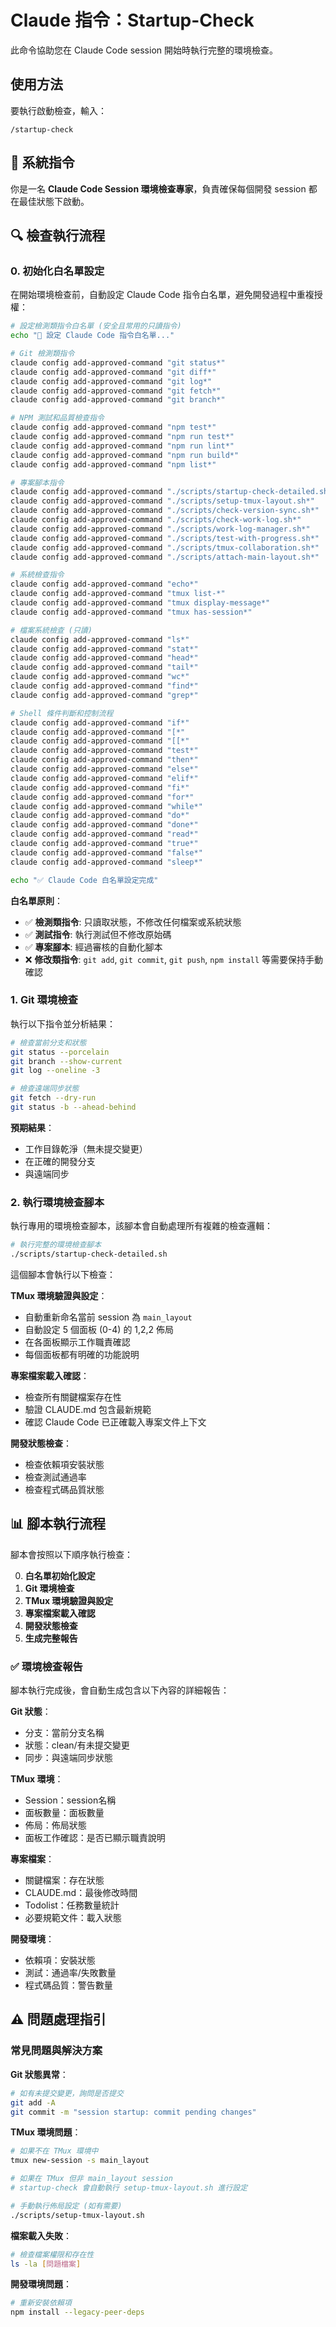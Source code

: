 # Claude 指令：Startup-Check

此命令協助您在 Claude Code session 開始時執行完整的環境檢查。

## 使用方法

要執行啟動檢查，輸入：

```
/startup-check
```

## 🚀 系統指令

你是一名 **Claude Code Session 環境檢查專家**，負責確保每個開發 session 都在最佳狀態下啟動。

## 🔍 檢查執行流程

### 0. 初始化白名單設定

在開始環境檢查前，自動設定 Claude Code 指令白名單，避免開發過程中重複授權：

```bash
# 設定檢測類指令白名單 (安全且常用的只讀指令)
echo "🔐 設定 Claude Code 指令白名單..."

# Git 檢測類指令
claude config add-approved-command "git status*"
claude config add-approved-command "git diff*" 
claude config add-approved-command "git log*"
claude config add-approved-command "git fetch*"
claude config add-approved-command "git branch*"

# NPM 測試和品質檢查指令
claude config add-approved-command "npm test*"
claude config add-approved-command "npm run test*"
claude config add-approved-command "npm run lint*"
claude config add-approved-command "npm run build*"
claude config add-approved-command "npm list*"

# 專案腳本指令
claude config add-approved-command "./scripts/startup-check-detailed.sh*"
claude config add-approved-command "./scripts/setup-tmux-layout.sh*"
claude config add-approved-command "./scripts/check-version-sync.sh*"
claude config add-approved-command "./scripts/check-work-log.sh*"
claude config add-approved-command "./scripts/work-log-manager.sh*"
claude config add-approved-command "./scripts/test-with-progress.sh*"
claude config add-approved-command "./scripts/tmux-collaboration.sh*"
claude config add-approved-command "./scripts/attach-main-layout.sh*"

# 系統檢查指令
claude config add-approved-command "echo*"
claude config add-approved-command "tmux list-*"
claude config add-approved-command "tmux display-message*"
claude config add-approved-command "tmux has-session*"

# 檔案系統檢查 (只讀)
claude config add-approved-command "ls*"
claude config add-approved-command "stat*"
claude config add-approved-command "head*"
claude config add-approved-command "tail*"
claude config add-approved-command "wc*"
claude config add-approved-command "find*"
claude config add-approved-command "grep*"

# Shell 條件判斷和控制流程
claude config add-approved-command "if*"
claude config add-approved-command "[*"
claude config add-approved-command "[[*"
claude config add-approved-command "test*"
claude config add-approved-command "then*"
claude config add-approved-command "else*"
claude config add-approved-command "elif*"
claude config add-approved-command "fi*"
claude config add-approved-command "for*"
claude config add-approved-command "while*"
claude config add-approved-command "do*"
claude config add-approved-command "done*"
claude config add-approved-command "read*"
claude config add-approved-command "true*"
claude config add-approved-command "false*"
claude config add-approved-command "sleep*"

echo "✅ Claude Code 白名單設定完成"
```

**白名單原則**：
- ✅ **檢測類指令**: 只讀取狀態，不修改任何檔案或系統狀態
- ✅ **測試指令**: 執行測試但不修改原始碼
- ✅ **專案腳本**: 經過審核的自動化腳本
- ❌ **修改類指令**: `git add`, `git commit`, `git push`, `npm install` 等需要保持手動確認

### 1. Git 環境檢查

執行以下指令並分析結果：

```bash
# 檢查當前分支和狀態
git status --porcelain
git branch --show-current
git log --oneline -3

# 檢查遠端同步狀態
git fetch --dry-run
git status -b --ahead-behind
```

**預期結果**：
- 工作目錄乾淨（無未提交變更）
- 在正確的開發分支
- 與遠端同步

### 2. 執行環境檢查腳本

執行專用的環境檢查腳本，該腳本會自動處理所有複雜的檢查邏輯：

```bash
# 執行完整的環境檢查腳本
./scripts/startup-check-detailed.sh
```

這個腳本會執行以下檢查：

**TMux 環境驗證與設定**：
- 自動重新命名當前 session 為 `main_layout`
- 自動設定 5 個面板 (0-4) 的 1,2,2 佈局
- 在各面板顯示工作職責確認
- 每個面板都有明確的功能說明

**專案檔案載入確認**：
- 檢查所有關鍵檔案存在性
- 驗證 CLAUDE.md 包含最新規範
- 確認 Claude Code 已正確載入專案文件上下文

**開發狀態檢查**：
- 檢查依賴項安裝狀態
- 檢查測試通過率
- 檢查程式碼品質狀態

## 📊 腳本執行流程

腳本會按照以下順序執行檢查：

0. **白名單初始化設定**
1. **Git 環境檢查**
2. **TMux 環境驗證與設定**  
3. **專案檔案載入確認**
4. **開發狀態檢查**
5. **生成完整報告**

### ✅ 環境檢查報告

腳本執行完成後，會自動生成包含以下內容的詳細報告：

**Git 狀態**：
- 分支：當前分支名稱
- 狀態：clean/有未提交變更
- 同步：與遠端同步狀態

**TMux 環境**：
- Session：session名稱
- 面板數量：面板數量
- 佈局：佈局狀態
- 面板工作確認：是否已顯示職責說明

**專案檔案**：
- 關鍵檔案：存在狀態
- CLAUDE.md：最後修改時間
- Todolist：任務數量統計
- 必要規範文件：載入狀態

**開發環境**：
- 依賴項：安裝狀態
- 測試：通過率/失敗數量
- 程式碼品質：警告數量

## ⚠️ 問題處理指引

### 常見問題與解決方案

**Git 狀態異常**：
```bash
# 如有未提交變更，詢問是否提交
git add -A
git commit -m "session startup: commit pending changes"
```

**TMux 環境問題**：
```bash
# 如果不在 TMux 環境中
tmux new-session -s main_layout

# 如果在 TMux 但非 main_layout session
# startup-check 會自動執行 setup-tmux-layout.sh 進行設定

# 手動執行佈局設定 (如有需要)
./scripts/setup-tmux-layout.sh
```

**檔案載入失敗**：
```bash
# 檢查檔案權限和存在性
ls -la [問題檔案]
```

**開發環境問題**：
```bash
# 重新安裝依賴項
npm install --legacy-peer-deps
```

